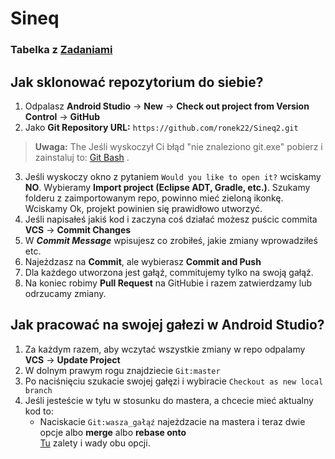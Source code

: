 # Sineq
### Tabelka z [Zadaniami](https://docs.google.com/spreadsheets/d/1BypFIafhVVTjv7vNVr8oSsat7g7ht2KIvQ8CR8vwZyM/edit#gid=796185151)
## Jak sklonować repozytorium do siebie?
1. Odpalasz **Android Studio** -> **New** -> **Check out project from Version Control** -> **GitHub**
2. Jako **Git Repository URL:** `https://github.com/ronek22/Sineq2.git`
> **Uwaga:** The <i class="icon-refresh"></i> Jeśli wyskoczył Ci błąd "nie znaleziono git.exe" pobierz i zainstaluj to: [Git Bash](https://git-scm.com/download/win) .
3. Jeśli wyskoczy okno z pytaniem `Would you like to open it?` wciskamy **NO**. Wybieramy **Import project (Eclipse ADT, Gradle, etc.)**. Szukamy folderu z zaimportowanym repo, powinno mieć zieloną ikonkę. Wciskamy Ok, projekt powinien się prawidłowo utworzyć. 
4. Jeśli napisałeś jakiś kod i zaczyna coś działać możesz puścic commita
**VCS** -> **Commit Changes** 
5. W ***Commit Message*** wpisujesz co zrobiłeś, jakie zmiany wprowadziłeś etc.
6. Najeżdzasz na **Commit**, ale wybierasz **Commit and Push**
7. Dla każdego utworzona jest gałąź, commitujemy tylko na swoją gałąź.
8. Na koniec robimy **Pull Request** na GitHubie i razem zatwierdzamy lub odrzucamy zmiany.
## Jak pracować na swojej gałezi w Android Studio?
1. Za każdym razem, aby wczytać wszystkie zmiany w repo odpalamy  
**VCS** -> **Update Project**
2. W dolnym prawym rogu znajdziecie `Git:master`
3. Po naciśnięciu szukacie swojej gałęzi i wybiracie `Checkout as new local branch`
4. Jeśli jesteście w tyłu w stosunku do mastera, a chcecie mieć aktualny kod to:
    * Naciskacie `Git:wasza_gałąź` najeżdzacie na mastera i teraz dwie opcje 
    albo **merge** albo **rebase onto**  
    [Tu](https://www.atlassian.com/git/tutorials/merging-vs-rebasing) zalety i wady obu opcji.
